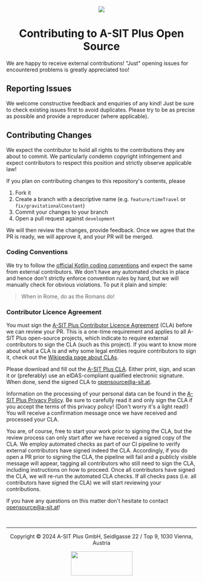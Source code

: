 <div align="center">
<img src="https://github.com/user-attachments/assets/13750466-7d65-492f-9250-420da5467d2d">

# Contributing to A-SIT Plus Open Source

</div>

We are happy to receive external contributions!
"Just" opening issues for encountered problems is greatly appreciated too!

## Reporting Issues

We welcome constructive feedback and enquiries of any kind! Just be sure to check existing issues first to avoid duplicates.
Please try to be as precise as possible and provide a reproducer (where applicable).

## Contributing Changes

We expect the contributor to hold all rights to the contributions they are about to commit.
We particularly condemn copyright infringement and expect contributors to respect this position and strictly observe applicable law!

If you plan on contributing changes to this repository's contents, please

1. Fork it
2. Create a branch with a descriptive name (e.g. `feature/timeTravel` or `fix/gravitationalConstant`)
3. Commit your changes to your branch
4. Open a pull request against `development`

We will then review the changes, provide feedback.
Once we agree that the PR is ready, we will approve it, and your PR will be merged.

### Coding Conventions

We try to follow the [official Kotlin coding conventions](https://kotlinlang.org/docs/coding-conventions.html) and expect the same from external contributors.
We don't have any automated checks in place and hence don't strictly enforce convention rules by hard, but we will manually check for obvious violations.
To put it plain and simple:

> When in Rome, do as the Romans do!

### Contributor Licence Agreement

You must sign the [A-SIT Plus Contributor Licence Agreement](https://plus.a-sit.at/assets/other/cla/ASP_CLA.pdf) (CLA) before we can review your PR.
This is a one-time requirement and applies to all A-SIT Plus open-source projects, which indicate to require external contributors to sign the CLA (such as this project).
If you want to know more about what a CLA is and why some legal entities require contributors to sign it, check out the [Wikipedia page about CLAs](https://en.wikipedia.org/wiki/Contributor_License_Agreement).

Please download and fill out the [A-SIT Plus CLA](https://plus.a-sit.at/assets/other/cla/ASP_CLA.pdf).
Either print, sign, and scan it or (preferably) use an eIDAS-compliant qualified electronic signature.
When done, send the signed CLA to opensource@a-sit.at.

Information on the processing of your personal data can be found in the [A-SIT Plus Privacy Policy](https://plus.a-sit.at/assets/other/cla/ASP_Privacy.pdf).
Be sure to carefully read it and only sign the CLA if you accept the terms of this privacy policy! (Don't worry it's a light read!)
You will receive a confirmation message once we have received and processed your CLA.

You are, of course, free to start your work prior to signing the CLA, but the review process can only start after we have received a signed copy of the CLA.
We employ automated checks as part of our CI pipeline to verify external contributors have signed indeed the CLA.
Accordingly, if you do open a PR prior to signing the CLA, the pipeline will fail and a publicly visible message will appear, tagging all contributors who still need to sign the CLA, including instructions on how to proceed.
Once all contributors have signed the CLA, we will re-run the automated CLA checks.
If all checks pass (i.e. all contributors have signed the CLA) we will start reviewing your contributions.

If you have any questions on this matter don't hesitate to contact opensource@a-sit.at!

<br>

<hr>
<div align="center">

Copyright &copy; 2024 A-SIT Plus GmbH, Seidlgasse 22 / Top 9, 1030 Vienna, Austria

<img src="https://a-sit-plus.github.io/logo_kurzertext.svg" width="163" height="64">

</div>
